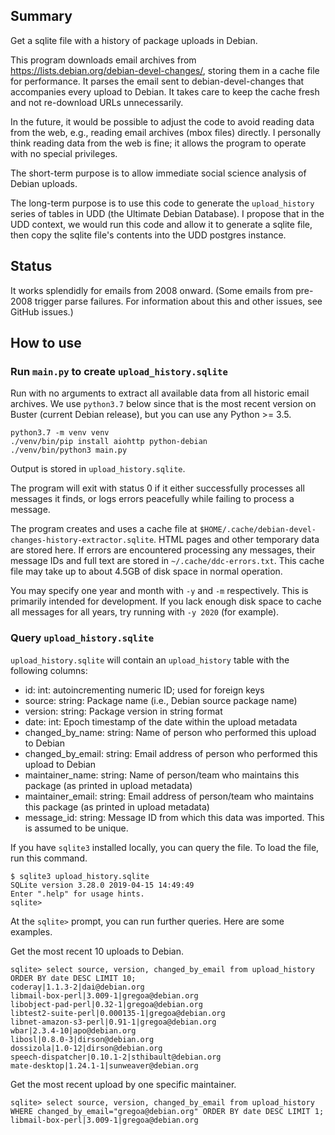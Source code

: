 ## Summary

Get a sqlite file with a history of package uploads in Debian.

This program downloads email archives from https://lists.debian.org/debian-devel-changes/, storing them in a
cache file for performance. It parses the email sent to debian-devel-changes that accompanies every upload to Debian.
It takes care to keep the cache fresh and not re-download URLs unnecessarily.

In the future, it would be possible to adjust the code to avoid reading data from the web, e.g., reading email archives
(mbox files) directly. I personally think reading data from the web is fine; it allows the program to operate
with no special privileges.

The short-term purpose is to allow immediate social science analysis of Debian uploads.

The long-term purpose is to use this code to generate the `upload_history` series of tables in UDD (the Ultimate
Debian Database). I propose that in the UDD context, we would run this code and allow it to generate a sqlite file,
then copy the sqlite file's contents into the UDD postgres instance.

## Status

It works splendidly for emails from 2008 onward. (Some emails from pre-2008 trigger parse failures. For information
about this and other issues, see GitHub issues.)

<!-- commenting out note about speed, since I need to re-run with Python 3.7: On my laptop, it takes 2.214 seconds to
run when the cache is fresh, i.e., if no uploads have occurred since it was previously run. -->

## How to use

### Run `main.py` to create `upload_history.sqlite`

Run with no arguments to extract all available data from all historic email archives. We use `python3.7` below since
that is the most recent version on Buster (current Debian release), but you can use any Python >= 3.5.

```
python3.7 -m venv venv
./venv/bin/pip install aiohttp python-debian
./venv/bin/python3 main.py
```

Output is stored in `upload_history.sqlite`.

The program will exit with status 0 if it either successfully processes all messages it finds, or logs errors peacefully
while failing to process a message.

The program creates and uses a cache file at `$HOME/.cache/debian-devel-changes-history-extractor.sqlite`. HTML pages
and other temporary data are stored here. If errors are encountered processing any messages, their message IDs and full
text are stored in `~/.cache/ddc-errors.txt`. This cache file may take up to about 4.5GB of disk space in normal
operation.

You may specify one year and month with `-y` and `-m` respectively. This is primarily intended for development. If you
lack enough disk space to cache all messages for all years, try running with `-y 2020` (for example).

### Query `upload_history.sqlite`

`upload_history.sqlite` will contain an `upload_history` table with the following columns:

- id: int: autoincrementing numeric ID; used for foreign keys
- source: string: Package name (i.e., Debian source package name)
- version: string: Package version in string format
- date: int: Epoch timestamp of the date within the upload metadata
- changed_by_name: string: Name of person who performed this upload to Debian
- changed_by_email: string: Email address of person who performed this upload to Debian
- maintainer_name: string: Name of person/team who maintains this package (as printed in upload metadata)
- maintainer_email: string: Email address of person/team who maintains this package (as printed in upload metadata)
- message_id: string: Message ID from which this data was imported. This is assumed to be unique.

If you have `sqlite3` installed locally, you can query the file. To load the file, run this command.

```
$ sqlite3 upload_history.sqlite
SQLite version 3.28.0 2019-04-15 14:49:49
Enter ".help" for usage hints.
sqlite>
```

At the `sqlite>` prompt, you can run further queries. Here are some examples.

Get the most recent 10 uploads to Debian.

```
sqlite> select source, version, changed_by_email from upload_history ORDER BY date DESC LIMIT 10;
coderay|1.1.3-2|dai@debian.org
libmail-box-perl|3.009-1|gregoa@debian.org
libobject-pad-perl|0.32-1|gregoa@debian.org
libtest2-suite-perl|0.000135-1|gregoa@debian.org
libnet-amazon-s3-perl|0.91-1|gregoa@debian.org
wbar|2.3.4-10|apo@debian.org
libosl|0.8.0-3|dirson@debian.org
dossizola|1.0-12|dirson@debian.org
speech-dispatcher|0.10.1-2|sthibault@debian.org
mate-desktop|1.24.1-1|sunweaver@debian.org
```

Get the most recent upload by one specific maintainer.

```
sqlite> select source, version, changed_by_email from upload_history WHERE changed_by_email="gregoa@debian.org" ORDER BY date DESC LIMIT 1;
libmail-box-perl|3.009-1|gregoa@debian.org
```
